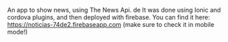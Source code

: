 An app to show news, using The News Api.
de
It was done using Ionic and cordova plugins, and then deployed with firebase. You can find it here: https://noticias-74de2.firebaseapp.com (make sure to check it in mobile mode!)
